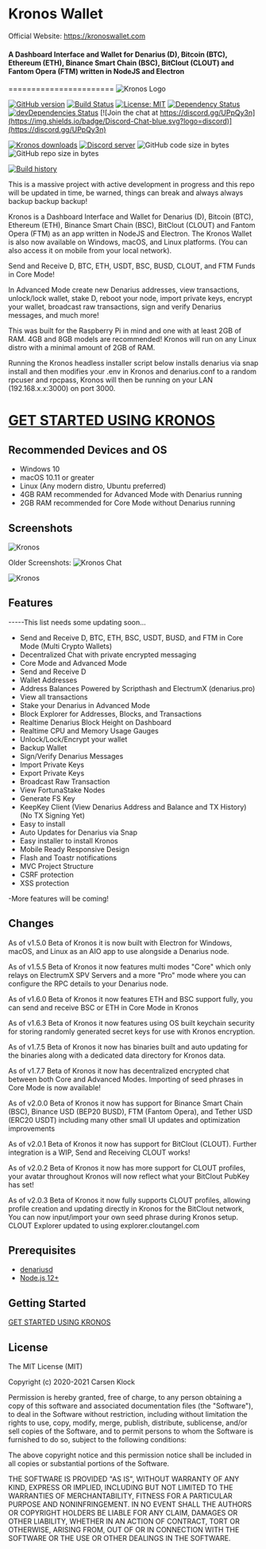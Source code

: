 # Kronos Wallet

Official Website: https://kronoswallet.com
#### A Dashboard Interface and Wallet for Denarius (D), Bitcoin (BTC), Ethereum (ETH), Binance Smart Chain (BSC), BitClout (CLOUT) and Fantom Opera (FTM) written in NodeJS and Electron
=======================
![Kronos Logo](https://user-images.githubusercontent.com/10162347/93870495-8bd68680-fc8a-11ea-85f7-a5ca7b52d1ba.png)

[![GitHub version](https://img.shields.io/github/release/carsenk/kronos.svg)](https://badge.fury.io/gh/carsenk%2Fkronos)
[![Build Status](https://travis-ci.org/carsenk/kronos.svg?branch=master)](https://travis-ci.org/carsenk/kronos) [![License: MIT](https://img.shields.io/badge/License-MIT-blue.svg)](https://github.com/carsenk/kronos) [![Dependency Status](https://david-dm.org/carsenk/kronos/status.svg?style=flat)](https://david-dm.org/carsenk/kronos) [![devDependencies Status](https://david-dm.org/carsenk/kronos/dev-status.svg)](https://david-dm.org/carsenk/kronos?type=dev) [![Join the chat at https://discord.gg/UPpQy3n](https://img.shields.io/badge/Discord-Chat-blue.svg?logo=discord)](https://discord.gg/UPpQy3n)

[![Kronos downloads](https://img.shields.io/github/downloads/carsenk/kronos/total.svg)](https://github.com/carsenk/kronos/releases)
<a href="https://discord.gg/UPpQy3n"><img src="https://discordapp.com/api/guilds/334361453320732673/embed.png" alt="Discord server" /></a>
![GitHub code size in bytes](https://img.shields.io/github/languages/code-size/carsenk/kronos.svg) ![GitHub repo size in bytes](https://img.shields.io/github/repo-size/carsenk/kronos.svg)

[![Build history](https://buildstats.info/travisci/chart/carsenk/kronos?branch=master)](https://travis-ci.org/carsenk/kronos?branch=master)

This is a massive project with active development in progress and this repo will be updated in time, be warned, things can break and always always backup backup backup!

Kronos is a Dashboard Interface and Wallet for Denarius (D), Bitcoin (BTC), Ethereum (ETH), Binance Smart Chain (BSC), BitClout (CLOUT) and Fantom Opera (FTM) as an app written in NodeJS and Electron. The Kronos Wallet is also now available on Windows, macOS, and Linux platforms. (You can also access it on mobile from your local network).

Send and Receive D, BTC, ETH, USDT, BSC, BUSD, CLOUT, and FTM Funds in Core Mode!

In Advanced Mode create new Denarius addresses, view transactions, unlock/lock wallet, stake D, reboot your node, import private keys, encrypt your wallet, broadcast raw transactions, sign and verify Denarius messages, and much more!

This was built for the Raspberry Pi in mind and one with at least 2GB of RAM. 4GB and 8GB models are recommended! Kronos will run on any Linux distro with a minimal amount of 2GB of RAM.

Running the Kronos headless installer script below installs denarius via snap install and then modifies your .env in Kronos and denarius.conf to a random rpcuser and rpcpass, Kronos will then be running on your LAN (192.168.x.x:3000) on port 3000.

# [GET STARTED USING KRONOS](https://github.com/carsenk/kronos/blob/master/GETTING-STARTED.md)

Recommended Devices and OS
-----------------
* Windows 10
* macOS 10.11 or greater
* Linux (Any modern distro, Ubuntu preferred)
* 4GB RAM recommended for Advanced Mode with Denarius running
* 2GB RAM recommended for Core Mode without Denarius running

Screenshots
-----------------

![Kronos](https://user-images.githubusercontent.com/10162347/122498442-5b6b1100-cfac-11eb-8e91-589ab947bedb.png)

Older Screenshots:
![Kronos Chat](https://user-images.githubusercontent.com/10162347/101270126-5131a580-3733-11eb-93e2-56f6f77ff9d8.png)

![Kronos](https://user-images.githubusercontent.com/10162347/101270092-ee400e80-3732-11eb-97a8-36cf76db37ee.png)


Features
--------

-----This list needs some updating soon...
- Send and Receive D, BTC, ETH, BSC, USDT, BUSD, and FTM in Core Mode (Multi Crypto Wallets)
- Decentralized Chat with private encrypted messaging
- Core Mode and Advanced Mode
- Send and Receive D
- Wallet Addresses
- Address Balances Powered by Scripthash and ElectrumX (denarius.pro)
- View all transactions
- Stake your Denarius in Advanced Mode
- Block Explorer for Addresses, Blocks, and Transactions
- Realtime Denarius Block Height on Dashboard
- Realtime CPU and Memory Usage Gauges
- Unlock/Lock/Encrypt your wallet
- Backup Wallet
- Sign/Verify Denarius Messages
- Import Private Keys
- Export Private Keys
- Broadcast Raw Transaction
- View FortunaStake Nodes
- Generate FS Key
- KeepKey Client (View Denarius Address and Balance and TX History) (No TX Signing Yet)
- Easy to install
- Auto Updates for Denarius via Snap
- Easy installer to install Kronos
- Mobile Ready Responsive Design
- Flash and Toastr notifications
- MVC Project Structure
- CSRF protection
- XSS protection

-More features will be coming!

Changes
-------------
As of v1.5.0 Beta of Kronos it is now built with Electron for Windows, macOS, and Linux as an AIO app to use alongside a Denarius node.

As of v1.5.5 Beta of Kronos it now features multi modes "Core" which only relays on ElectrumX SPV Servers and a more "Pro" mode where you can configure the RPC details to your Denarius node.

As of v1.6.0 Beta of Kronos it now features ETH and BSC support fully, you can send and receive BSC or ETH in Core Mode in Kronos

As of v1.6.3 Beta of Kronos it now features using OS built keychain security for storing randomly generated secret keys for use with Kronos encryption.

As of v1.7.5 Beta of Kronos it now has binaries built and auto updating for the binaries along with a dedicated data directory for Kronos data.

As of v1.7.7 Beta of Kronos it now has decentralized encrypted chat between both Core and Advanced Modes. Importing of seed phrases in Core Mode is now available!

As of v2.0.0 Beta of Kronos it now has support for Binance Smart Chain (BSC), Binance USD (BEP20 BUSD), FTM (Fantom Opera), and Tether USD (ERC20 USDT) including many other small UI updates and optimization improvements

As of v2.0.1 Beta of Kronos it now has support for BitClout (CLOUT). Further integration is a WIP, Send and Receiving CLOUT works!

As of v2.0.2 Beta of Kronos it now has more support for CLOUT profiles, your avatar throughout Kronos will now reflect what your BitClout PubKey has set!

As of v2.0.3 Beta of Kronos it now fully supports CLOUT profiles, allowing profile creation and updating directly in Kronos for the BitClout network, You can now input/import your own seed phrase during Kronos setup. CLOUT Explorer updated to using explorer.cloutangel.com

Prerequisites
-------------

- [denariusd](https://github.com/carsenk/denarius)
- [Node.js 12+](http://nodejs.org)

Getting Started
---------------
[GET STARTED USING KRONOS](https://github.com/carsenk/kronos/blob/master/GETTING-STARTED.md)


License
-------

The MIT License (MIT)

Copyright (c) 2020-2021 Carsen Klock

Permission is hereby granted, free of charge, to any person obtaining a copy of this software and associated documentation files (the "Software"), to deal in the Software without restriction, including without limitation the rights to use, copy, modify, merge, publish, distribute, sublicense, and/or sell copies of the Software, and to permit persons to whom the Software is furnished to do so, subject to the following conditions:

The above copyright notice and this permission notice shall be included in all copies or substantial portions of the Software.

THE SOFTWARE IS PROVIDED "AS IS", WITHOUT WARRANTY OF ANY KIND, EXPRESS OR IMPLIED, INCLUDING BUT NOT LIMITED TO THE WARRANTIES OF MERCHANTABILITY, FITNESS FOR A PARTICULAR PURPOSE AND NONINFRINGEMENT. IN NO EVENT SHALL THE AUTHORS OR COPYRIGHT HOLDERS BE LIABLE FOR ANY CLAIM, DAMAGES OR OTHER LIABILITY, WHETHER IN AN ACTION OF CONTRACT, TORT OR OTHERWISE, ARISING FROM, OUT OF OR IN CONNECTION WITH THE SOFTWARE OR THE USE OR OTHER DEALINGS IN THE SOFTWARE.
